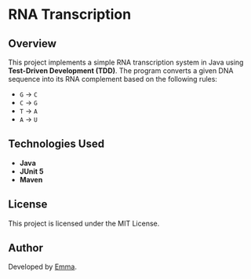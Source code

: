 # RNA Transcription

## Overview
This project implements a simple RNA transcription system in Java using **Test-Driven Development (TDD)**. The program converts a given DNA sequence into its RNA complement based on the following rules:

- `G` → `C`
- `C` → `G`
- `T` → `A`
- `A` → `U`

## Technologies Used
- **Java** 
- **JUnit 5** 
- **Maven**

## License
This project is licensed under the MIT License. 

## Author
Developed by [Emma](https://github.com/emmalanza).

